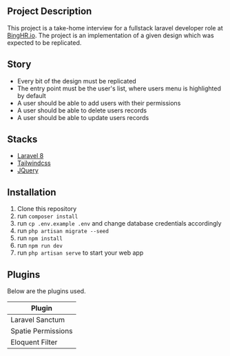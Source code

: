 ## Project Description
This project is a take-home interview for a fullstack laravel developer role at [BingHR.io](https:://binghr.io/). The project is an implementation of a given design which was expected to be replicated. 

## Story
- Every bit of the design must be replicated
- The entry point must be the user's list, where users menu is highlighted by default
- A user should be able to add users with their permissions
- A user should be able to delete users records
- A user should be able to update users records

## Stacks

- [Laravel 8](https://laravel.com/)
- [Tailwindcss](https://tailwindcss.com/)
- [JQuery](https://jquery.com/)

## Installation

1. Clone this repository
2. run `composer install`
3. run `cp .env.example .env` and change database credentials accordingly
4. run `php artisan migrate --seed`
5. run `npm install`
6. run `npm run dev`
8. run `php artisan serve` to start your web app

## Plugins

Below are the plugins used.

| Plugin |
| ------ |
| Laravel Sanctum |
| Spatie Permissions |
| Eloquent Filter |